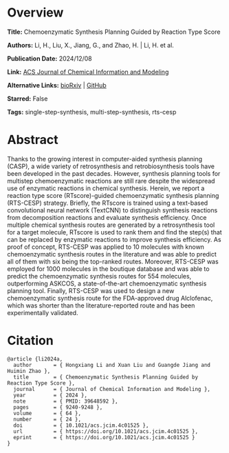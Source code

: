 # Overview
**Title:**
Chemoenzymatic Synthesis Planning Guided by Reaction Type Score

**Authors:**
Li, H., Liu, X., Jiang, G., and Zhao, H. |
Li, H. et al.

**Publication Date:**
2024/12/08

**Link:**
[ACS Journal of Chemical Information and Modeling](https://pubs.acs.org/doi/abs/10.1021/acs.jcim.4c01525)

**Alternative Links:**
[bioRxiv](https://www.biorxiv.org/content/10.1101/2024.10.25.620365v1) |
[GitHub](https://github.com/Zhao-Group/RTS-CESP)

**Starred:**
False

**Tags:**
single-step-synthesis, multi-step-synthesis, rts-cesp


# Abstract
Thanks to the growing interest in computer-aided synthesis planning (CASP), a wide variety of retrosynthesis and retrobiosynthesis tools have been developed in the past decades.
However, synthesis planning tools for multistep chemoenzymatic reactions are still rare despite the widespread use of enzymatic reactions in chemical synthesis.
Herein, we report a reaction type score (RTscore)-guided chemoenzymatic synthesis planning (RTS-CESP) strategy.
Briefly, the RTscore is trained using a text-based convolutional neural network (TextCNN) to distinguish synthesis reactions from decomposition reactions and evaluate synthesis efficiency.
Once multiple chemical synthesis routes are generated by a retrosynthesis tool for a target molecule, RTscore is used to rank them and find the step(s) that can be replaced by enzymatic reactions to improve synthesis efficiency.
As proof of concept, RTS-CESP was applied to 10 molecules with known chemoenzymatic synthesis routes in the literature and was able to predict all of them with six being the top-ranked routes.
Moreover, RTS-CESP was employed for 1000 molecules in the boutique database and was able to predict the chemoenzymatic synthesis routes for 554 molecules, outperforming ASKCOS, a state-of-the-art chemoenzymatic synthesis planning tool.
Finally, RTS-CESP was used to design a new chemoenzymatic synthesis route for the FDA-approved drug Alclofenac, which was shorter than the literature-reported route and has been experimentally validated.


# Citation
```
@article {li2024a,
  author       = { Hongxiang Li and Xuan Liu and Guangde Jiang and Huimin Zhao },
  title        = { Chemoenzymatic Synthesis Planning Guided by Reaction Type Score },
  journal      = { Journal of Chemical Information and Modeling },
  year         = { 2024 },
  note         = { PMID: 39648592 },
  pages        = { 9240-9248 },
  volume       = { 64 },
  number       = { 24 },
  doi          = { 10.1021/acs.jcim.4c01525 },
  url          = { https://doi.org/10.1021/acs.jcim.4c01525 },
  eprint       = { https://doi.org/10.1021/acs.jcim.4c01525 }
}
```
